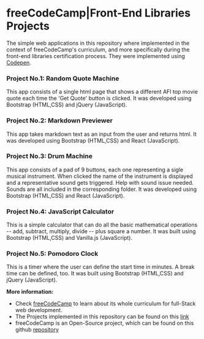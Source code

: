 # freeCodeCamp|Front-End Libraries Projects
The simple web applications in this repository where implemented in the context of freeCodeCamp's curriculum, and more specifically during the front-end libraries certification process. They were implemented using [Codepen](https://codepen.io).


### Project No.1: Random Quote Machine
This app consists of a single html page that shows a different AFI top movie quote each time the 'Get Quote' button is clicked. It was developed using Bootstrap (HTML,CSS) and jQuery (JavaScript).

### Project No.2: Markdown Previewer
This app takes markdown text as an input from the user and returns html. It was developed using Bootstrap (HTML,CSS) and React (JavaScript).

### Project No.3: Drum Machine
This app consists of a pad of 9 buttons, each one representing a sigle musical instrument. When clicked the name of the instrument is displayed and a representative sound gets triggered. Help with sound issue needed. Sounds are all included in the corresponding folder. It was developed using Bootstrap (HTML,CSS) and React (JavaScript).

### Project No.4: JavaScript Calculator
This is a simple calculator that can do all the basic mathematical operations -- add, subtract, multiply, divide -- plus square a number. It was built using Bootstrap (HTML,CSS) and Vanilla.js (JavaScript).

### Project No.5: Pomodoro Clock
This is a timer where the user can define the start time in minutes. A break time can be defined, too. It was built using Bootstrap (HTML,CSS) and jQuery (JavaScript).

**More information:**
* Check [freeCodeCamp](https://www.freecodecamp.org) to learn about its whole curriculum for full-Stack web development.
* The Projects implemented in this repository can be found on this [link](https://learn.freecodecamp.org/front-end-libraries/front-end-libraries-projects)
* freeCodeCamp is an Open-Source project, which can be found on this github [repository](https://github.com/freeCodeCamp/freeCodeCamp)
